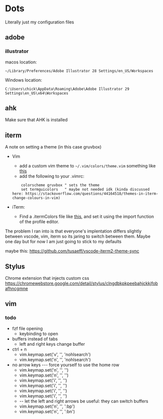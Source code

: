 # Dots

Literally just my configuration files

## adobe

### illustrator
macos location:
```
~/Library/Preferences/Adobe Illustrator 28 Settings/en_US/Workspaces
```

Windows location:
```
C:\Users\chick\AppData\Roaming\Adobe\Adobe Illustrator 29 Settings\en_US\x64\Workspaces
```


## ahk
Make sure that AHK is installed

## iterm

A note on setting a theme (in this case gruvbox)
- Vim
    - add a custom vim theme to `~/.vim/colors/theme.vim` something like [this](https://github.com/morhetz/gruvbox/blob/master/colors/gruvbox.vim)
    - add the following to your .vimrc:
    ```
        colorscheme gruvbox " sets the theme
        set termguicolors   " maybe not needed idk (kinda discussed here: https://stackoverflow.com/questions/44164518/themes-in-iterm-change-colours-in-vim)
    ```

- iTerm:
    - Find a .itermColors file like [this](https://github.com/shreyas-segu/gruvbox-dark-hard-iterm2/blob/main/GruvboxHardDark.itermcolors), and set it using the import function of the profile editor.

The problem I ran into is that everyone's implentation differs slightly between vscode, vim, iterm so its jaring to switch between them. Maybe one day but for now I am just going to stick to my defaults

maybe this: https://github.com/tusaeff/vscode-iterm2-theme-sync

## Stylus
Chrome extension that injects custom css
https://chromewebstore.google.com/detail/stylus/clngdbkpkpeebahjckkjfobafhncgmne

## vim

### todo
- fzf file opening
    - keybinding to open
- buffers instead of tabs
    - left and right keys change buffer
- ctrl + n
    - vim.keymap.set('v', '<C-h>', '<cmd>nohlsearch<cr>')
    - vim.keymap.set('n', '<C-h>', '<cmd>nohlsearch<cr>')
- no arrow keys --- force yourself to use the home row
    - vim.keymap.set('n', '<up>', '<nop>')
    - vim.keymap.set('n', '<down>', '<nop>')
    - vim.keymap.set('i', '<up>', '<nop>')
    - vim.keymap.set('i', '<down>', '<nop>')
    - vim.keymap.set('i', '<left>', '<nop>')
    - vim.keymap.set('i', '<right>', '<nop>')
    - -- let the left and right arrows be useful: they can switch buffers
    - vim.keymap.set('n', '<left>', ':bp<cr>')
    - vim.keymap.set('n', '<right>', ':bn<cr>')
